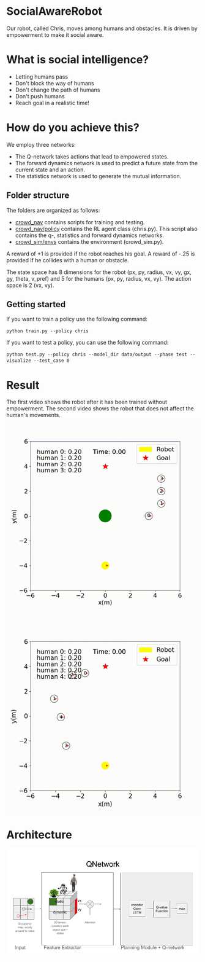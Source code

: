# SocialAwareRobot
Our robot, called Chris, moves among humans and obstacles. It is driven by empowerment to make it social aware.

# What is social intelligence?
- Letting humans pass
- Don't block the way of humans
- Don't change the path of humans
- Don't push humans
- Reach goal in a realistic time!

# How do you achieve this?
We employ three networks:
- The Q-network takes actions that lead to empowered states.
- The forward dynamics network is used to predict a future state from the current state and an action.
- The statistics network is used to generate the mutual information.

## Folder structure
The folders are organized as follows:
- [crowd_nav](crowd_nav) contains scripts for training and testing.
- [crowd_nav/policy](crowd_nav/policy) contains the RL agent class (chris.py). This script also contains the q-, statistics and forward dynamics networks.
- [crowd_sim/envs](crowd_sim/envs) contains the environment (crowd_sim.py).

A reward of +1 is provided if the robot reaches his goal. A reward of -.25 is provided if he collides with a human or obstacle. 

The state space has 8 dimensions for the robot (px, py, radius, vx, vy, gx, gy, theta, v_pref) and 5 for the humans (px, py, radius, vx, vy). The action space is 2 (vx, vy).

## Getting started
If you want to train a policy use the following command:
```
python train.py --policy chris
```

If you want to test a policy, you can use the following command:
```
python test.py --policy chris --model_dir data/output --phase test --visualize --test_case 0
```

# Result
The first video shows the robot after it has been trained without empowerment. The second video shows the robot that does not affect the human's movements.
![](readme/bad.gif)

![](readme/good.gif)

# Architecture 

![](readme/architecture.png)



